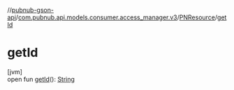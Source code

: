 //[pubnub-gson-api](../../../index.md)/[com.pubnub.api.models.consumer.access_manager.v3](../index.md)/[PNResource](index.md)/[getId](get-id.md)

# getId

[jvm]\
open fun [getId](get-id.md)(): [String](https://docs.oracle.com/javase/8/docs/api/java/lang/String.html)
